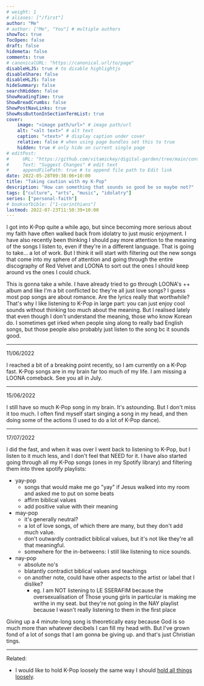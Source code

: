 ```yaml
---
# weight: 1
# aliases: ["/first"]
author: "Me"
# author: ["Me", "You"] # multiple authors
showToc: true
TocOpen: false
draft: false
hidemeta: false
comments: true
# canonicalURL: "https://canonical.url/to/page"
disableHLJS: true # to disable highlightjs
disableShare: false
disableHLJS: false
hideSummary: false
searchHidden: false
ShowReadingTime: true
ShowBreadCrumbs: false
ShowPostNavLinks: true
ShowRssButtonInSectionTermList: true
cover:
    image: "<image path/url>" # image path/url
    alt: "<alt text>" # alt text
    caption: "<text>" # display caption under cover
    relative: false # when using page bundles set this to true
    hidden: true # only hide on current single page
# editPost:
#     URL: "https://github.com/vitamickey/digital-garden/tree/main/content"
#     Text: "Suggest Changes" # edit text
#     appendFilePath: true # to append file path to Edit link
date: 2022-05-28T09:38:06+10:00
title: "Taking caution with my K-Pop"
description: "How can something that sounds so good be so maybe not?"
tags: ["culture", "arts", "music", "idolatry"]
series: ["personal-faith"]
# booksofbible: ["1-corinthians"]
lastmod: 2022-07-23T11:50:39+10:00
---
```


I got into K-Pop quite a while ago, but since becoming more serious about my faith have often walked back from idolatry to just music enjoyment. I have also recently been thinking I should pay more attention to the meaning of the songs I listen to, even if they're in a different language. That is going to take... a lot of work. But I think it will start with filtering out the new songs that come into my sphere of attention and going through the entire discography of Red Velvet and LOONA to sort out the ones I should keep around vs the ones I could chuck.

This is gonna take a while. I have already tried to go through LOONA's ++ album and like I'm a bit conflicted bc they're all just love songs? I guess most pop songs are about romance. Are the lyrics really that worthwhile? That's why I like listening to K-Pop in large part: you can just enjoy cool sounds without thinking too much about the meaning. But I realised lately that even though I don't understand the meaning, those who know Korean do. I sometimes get irked when people sing along to really bad English songs, but those people also probably just listen to the song bc it sounds good.

---

11/06/2022

I reached a bit of a breaking point recently, so I am currently on a K-Pop fast. K-Pop songs are in my brain far too much of my life. I am missing a LOONA comeback. See you all in July.

---

15/06/2022

I still have so much K-Pop song in my brain. It's astounding. But I don't miss it too much. I often find myself start singing a song in my head, and then doing some of the actions (I used to do a lot of K-Pop dance).

---

17/07/2022

I did the fast, and when it was over I went back to listening to K-Pop, but I listen to it much less, and I don't feel that NEED for it. I have also started going through all my K-Pop songs (ones in my Spotify library) and filtering them into three spotify playlists:

- yay-pop
  - songs that would make me go "yay" if Jesus walked into my room and asked me to put on some beats
  - affirm biblical values
  - add positive value with their meaning
- may-pop
  - it's generally neutral?
  - a lot of love songs, of which there are many, but they don't add much value.
  - don't outwardly contradict biblical values, but it's not like they're all that meaningful.
  - somewhere for the in-betweens: I still like listening to nice sounds.
- nay-pop
  - absolute no's
  - blatantly contradict biblical values and teachings
  - on another note, could have other aspects to the artist or label that I dislike?
    - eg. I am NOT listening to LE SSERAFIM because the oversexualisation of Those young girls in particular is making me writhe in my seat. but they're not going in the NAY playlist because I wasn't really listening to them in the first place

Giving up a 4 minute-long song is theoretically easy because God is so much more than whatever decibels I can fill my head with. But I've grown fond of a lot of songs that I am gonna be giving up. and that's just Christian tings.

---

Related:

- I would like to hold K-Pop loosely the same way I should [hold all things loosely](/hold-loosely/).

